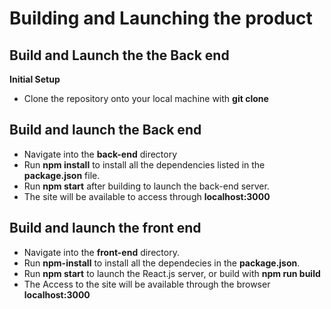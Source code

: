 # Building and Launching the product

## Build and Launch the the Back end

**Initial Setup**

- Clone the repository onto your local machine with **git clone**

## Build and launch the Back end

- Navigate into the **back-end** directory
- Run **npm install** to install all the dependencies listed in the **package.json** file.
- Run **npm start** after building to launch the back-end server.
- The site will be available to access through **localhost:3000**

## Build and launch the front end

- Navigate into the **front-end** directory.
- Run **npm-install** to install all the dependecies in the **package.json**.
- Run **npm start** to launch the React.js server,  or build with **npm run build**
- The Access to the site will be available through the browser **localhost:3000**
